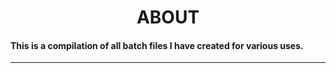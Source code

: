 <h1 style="text-align: center"> ABOUT</h1>

#### This is a compilation of all batch files I have created for various uses.

---

